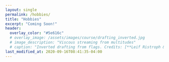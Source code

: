 ```yaml
---
layout: single
permalink: /hobbies/
title: "Hobbies"
excerpt: "Coming Soon!"
header:
  overlay_color: "#5e616c"
  # overlay_image: /assets/images/course/drafting_inverted.jpg
  # image_description: "Viscous streaming from multitudes"
  # caption: "Inverted drafting from flags. Credits: [**Leif Ristroph & Jun Zhang, NYU**](https://math.nyu.edu/~ristroph/)"
last_modified_at: 2020-09-16T08:41:35-04:00
---
```


